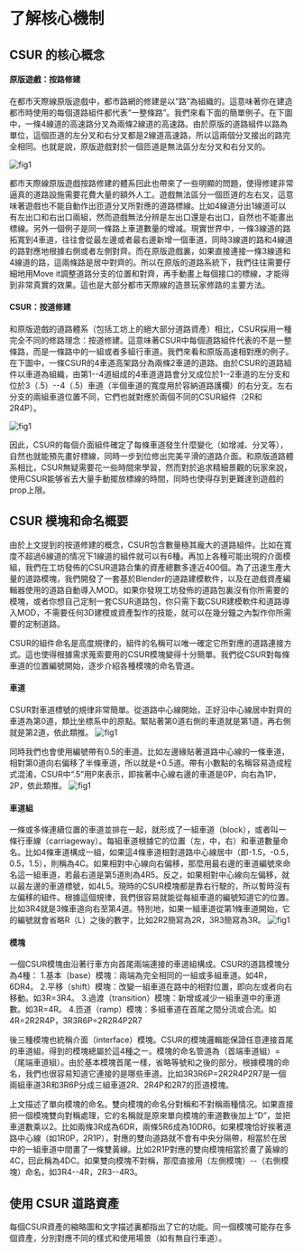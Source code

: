 # 了解核心機制

## CSUR 的核心概念

#### 原版遊戲：按路修建
在都市天際線原版遊戲中，都市路網的修建是以“路”為組織的。這意味著你在建造都市時使用的每個道路組件都代表“一整條路”。我們來看下面的簡單例子。在下圖中，一條4線道的高速路分叉為兩條2線道的高速路。由於原版的道路組件以路為單位，這個匝道的左分叉和右分叉都是2線道高速路，所以這兩個分叉接出的路完全相同。也就是說，原版遊戲對於一個匝道是無法區分左分叉和右分叉的。

![fig1](https://i.loli.net/2019/09/23/mqGi2fxdXMKYZEp.jpg)

都市天際線原版遊戲按路修建的體系囙此也帶來了一些明顯的問題，使得修建非常逼真的道路設施需要花費大量的額外人工。遊戲無法區分一個匝道的左右叉，這意味著遊戲也不能自動作出匝道分叉所對應的道路標線。比如4線道分出1線道可以有左出口和右出口兩組，然而遊戲無法分辨是左出口還是右出口，自然也不能畫出標線。另外一個例子是同一條路上車道數量的增减。現實世界中，一條3線道的路拓寬到4車道，往往會從最左邊或者最右邊新增一個車道，同時3線道的路和4線道的路對應地根據右側或者左側對齊。而在原版遊戲裏，如果直接連接一條3線道和4線道的路，這兩條路是居中對齊的。所以在原版的道路系統下，我們往往需要仔細地用Move it調整道路分支的位置和對齊，再手動畫上每個接口的標線，才能得到非常真實的效果。這也是大部分都市天際線的造景玩家修路的主要方法。

#### CSUR：按道修建
和原版遊戲的道路體系（包括工坊上的絕大部分道路資產）相比，CSUR採用一種完全不同的修路理念：按道修建。這意味著CSUR中每個道路組件代表的不是一整條路，而是一條路中的一組或者多組行車道。我們來看和原版高速相對應的例子。在下圖中，一條CSUR的4車道高架路分為兩條2車道的道路。由於CSUR的道路組件以車道為組織，由第1--4道組成的4車道道路會分叉成位於1--2車道的左分支和位於3（.5）--4（.5）車道（半個車道的寬度用於容納道路護欄）的右分支。左右分支的兩組車道位置不同，它們也就對應於兩個不同的CSUR組件（2R和2R4P）。

![fig1](https://i.loli.net/2019/09/23/Zc82eyiTzAq7Eo9.jpg)


因此，CSUR的每個介面組件確定了每條車道發生什麼變化（如增减、分叉等），自然也就能預先畫好標線，同時一步到位修出完美平滑的道路介面。和原版道路體系相比，CSUR無疑需要花一些時間來學習，然而對於追求精細景觀的玩家來說，使用CSUR能够省去大量手動擺放標線的時間，同時也使得存到更難達到遊戲的prop上限。


## CSUR 模塊和命名概要
由於上文提到的按道修建的概念，CSUR包含數量極其龐大的道路組件。比如在寬度不超過6線道的情况下1線道的組件就可以有6種。再加上各種可能出現的介面模組，我們在工坊發佈的CSUR道路合集的資產總數多達近400個。為了迅速生產大量的道路模塊，我們開發了一套基於Blender的道路建模軟件，以及在遊戲資產編輯器使用的道路自動導入MOD。如果你發現工坊發佈的道路包裏沒有你所需要的模塊，或者你想自己定制一套CSUR道路包，你只需下載CSUR建模軟件和道路導入MOD，不需要任何3D建模或資產製作的技能，就可以在幾分鐘之內製作你所需要的定制道路。


CSUR的組件命名是高度規律的，組件的名稱可以唯一確定它所對應的道路連接方式。這也使得根據需求蒐索要用的CSUR模塊變得十分簡單。我們從CSUR對每條車道的位置編號開始，逐步介紹各種模塊的命名管道。
#### 車道
CSUR對車道標號的規律非常簡單。從道路中心線開始，正好沿中心線居中對齊的車道為第0道，類比坐標系中的原點。緊貼著第0道右側的車道就是第1道，再右側就是第2道，依此類推。
![fig1](https://i.loli.net/2019/09/23/mwdjRVPKrDnsZzi.png)

同時我們也會使用編號帶有0.5的車道。比如左邊緣貼著道路中心線的一條車道，相對第0道向右偏移了半條車道，所以就是+0.5道。帶有小數點的名稱容易造成程式混淆，CSUR中“.5”用P來表示，即挨著中心線右邊的車道是0P，向右為1P，2P，依此類推。
![fig1](https://i.loli.net/2019/09/23/Ksjow7xtdMLrIlU.png)
#### 車道組
一條或多條連續位置的車道並排在一起，就形成了一組車道（block），或者叫一條行車線（carriageway）。每組車道根據它的位置（左，中，右）和車道數量命名。比如4條車道構成一組，如果這4條車道相對道路中心線居中（即-1.5，-0.5，0.5，1.5），則稱為4C。如果相對中心線向右偏移，那麼用最右邊的車道編號來命名這一組車道，若最右道是第5道則為4R5。反之，如果相對中心線向左偏移，就以最左邊的車道標號，如4L5。現時的CSUR模塊都是靠右行駛的，所以暫時沒有左偏移的組件。根據這個規律，我們很容易就能從每組車道的編號知道它的位置。比如3R4就是3條車道向右至第4道。特別地，如果一組車道從第1條車道開始，它的編號就會省略R（L）之後的數字，比如2R2簡寫為2R，3R3簡寫為3R。
![fig1](https://i.loli.net/2019/09/23/1LnyGpW29fj6ASs.jpg)
#### 模塊
一個CSUR模塊由沿著行車方向首尾兩端連接的車道組構成。CSUR的道路模塊分為4種：
1.基本（base）模塊：兩端為完全相同的一組或多組車道。如4R，6DR4。
2.平移（shift）模塊：改變一組車道在路中的相對位置，即向左或者向右移動。如3R=3R4。
3.過渡（transition）模塊：新增或减少一組車道中的車道數。如3R=4R。
4.匝道（ramp）模塊：多組車道在首尾之間分流或合流。如4R=2R2R4P，3R3R6P=2R2R4P2R7

後三種模塊也統稱介面（interface）模塊。CSUR的模塊邏輯能保證任意連接首尾的車道組，得到的模塊總屬於這4種之一。模塊的命名管道為（首端車道組）=（尾端車道組）。由於基本模塊首尾一樣，省略等號和之後的部分。根據模塊的命名，我們也很容易知道它連接的是哪些車道。比如3R3R6P=2R2R4P2R7是一個兩組車道3R和3R6P分成三組車道2R、2R4P和2R7的匝道模塊。

上文描述了單向模塊的命名。雙向模塊的命名分對稱和不對稱兩種情况。如果直接把一個模塊雙向對稱處理，它的名稱就是原來單向模塊的車道數後加上“D”，並把車道數乘以2。比如兩條3R成為6DR，兩條5R6成為10DR6。如果模塊恰好挨著道路中心線（如1R0P，2R1P），對應的雙向道路就不會有中央分隔帶，相當於在居中的一組車道中間畫了一條雙黃線。比如2R1P對應的雙向模塊相當於畫了黃線的4C，囙此稱為4DC。如果雙向模塊不對稱，那麼直接用（左側模塊）--（右側模塊）命名，如3R4--4R，2R3--4R3。

## 使用 CSUR 道路資產
每個CSUR資產的縮略圖和文字描述裏都指出了它的功能。同一個模塊可能存在多個資產，分別對應不同的樣式和使用場景（如有無自行車道）。

